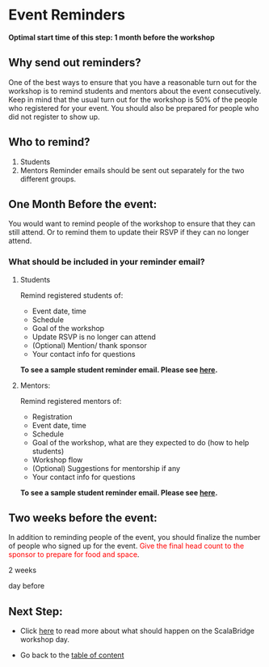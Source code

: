 # Event Reminders

**Optimal start time of this step: 1 month before the workshop**


## Why send out reminders?
One of the best ways to ensure that you have a reasonable turn out for the workshop is to remind students and mentors about the event consecutively. Keep in mind that the usual turn out for the workshop is 50% of the people who registered for your event. You should also be prepared for people who did not register to show up.


## Who to remind?
1. Students
2. Mentors
Reminder emails should be sent out separately for the two different groups.


## One Month Before the event:
You would want to remind people of the workshop to ensure that they can still attend. Or to remind them to update their RSVP if they can no longer attend.

### What should be included in your reminder email?
1. Students
   
   Remind registered students of: 
   - Event date, time
   - Schedule
   - Goal of the workshop
   - Update RSVP is no longer can attend
   - (Optional) Mention/ thank sponsor
   - Your contact info for questions
   
   **To see a sample student reminder email. Please see [here](../sample-emails/reminder-students-one-month.md).**

2. Mentors:

   Remind registered mentors of:
   - Registration
   - Event date, time
   - Schedule
   - Goal of the workshop, what are they expected to do (how to help students)
   - Workshop flow
   - (Optional) Suggestions for mentorship if any
   - Your contact info for questions 


   **To see a sample student reminder email. Please see [here](../sample-emails/reminder-mentors-one-month.md).**



## Two weeks before the event:
In addition to reminding people of the event, you should finalize the number of people who signed up for the event. <span style="color:red">Give the final head count to the sponsor to prepare for  food and space</span>.

2 weeks

day before

## Next Step:
- Click [here](./workshop-day.md) to read more about what should happen on the ScalaBridge workshop day.

- Go back to the [table of content](../README.md)